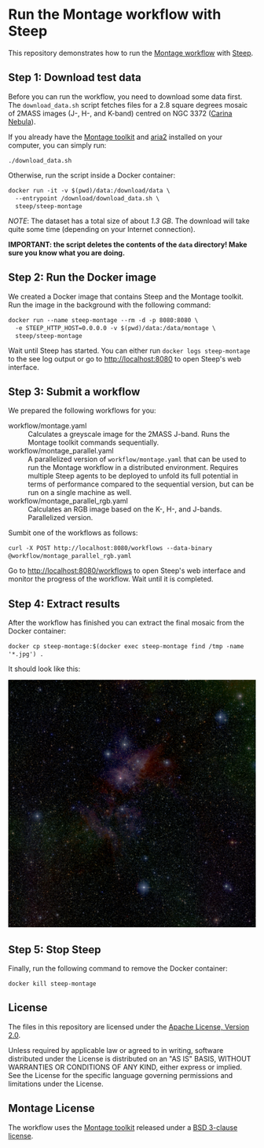 # Run the Montage workflow with Steep

This repository demonstrates how to run the
[Montage workflow](http://montage.ipac.caltech.edu/) with
[Steep](https://github.com/steep-wms/steep).

## Step 1: Download test data

Before you can run the workflow, you need to download some data first. The
`download_data.sh` script fetches files for a 2.8 square degrees mosaic of
2MASS images (J-, H-, and K-band) centred on
NGC 3372 ([Carina Nebula](https://en.wikipedia.org/wiki/Carina_Nebula)).

If you already have the [Montage toolkit](https://github.com/Caltech-IPAC/Montage)
and [aria2](https://aria2.github.io/) installed on your computer, you can simply run:

    ./download_data.sh

Otherwise, run the script inside a Docker container:

    docker run -it -v $(pwd)/data:/download/data \
      --entrypoint /download/download_data.sh \
      steep/steep-montage

*NOTE*: The dataset has a total size of about *1.3 GB*. The download will take
quite some time (depending on your Internet connection).

**IMPORTANT: the script deletes the contents of the `data` directory! Make sure
you know what you are doing.**

## Step 2: Run the Docker image

We created a Docker image that contains Steep and the Montage toolkit. Run the
image in the background with the following command:

    docker run --name steep-montage --rm -d -p 8080:8080 \
      -e STEEP_HTTP_HOST=0.0.0.0 -v $(pwd)/data:/data/montage \
      steep/steep-montage

Wait until Steep has started. You can either run `docker logs steep-montage`
to the see log output or go to <http://localhost:8080> to open Steep's web
interface.

## Step 3: Submit a workflow

We prepared the following workflows for you:

<dl>
<dt>workflow/montage.yaml</dt>
<dd>Calculates a greyscale image for the 2MASS J-band. Runs the Montage toolkit commands sequentially.</dd>
<dt>workflow/montage_parallel.yaml</dt>
<dd>A parallelized version of <code>workflow/montage.yaml</code> that can be used to run the Montage workflow in a distributed environment. Requires multiple Steep agents to be deployed to unfold its full potential in terms of performance compared to the sequential version, but can be run on a single machine as well.</dd>
<dt>workflow/montage_parallel_rgb.yaml</dt>
<dd>Calculates an RGB image based on the K-, H-, and J-bands. Parallelized version.</dd>
</dl>

Sumbit one of the workflows as follows:

    curl -X POST http://localhost:8080/workflows --data-binary @workflow/montage_parallel_rgb.yaml

Go to <http://localhost:8080/workflows> to open Steep's web interface and
monitor the progress of the workflow. Wait until it is completed.

## Step 4: Extract results

After the workflow has finished you can extract the final mosaic from the Docker
container:

    docker cp steep-montage:$(docker exec steep-montage find /tmp -name '*.jpg') .

It should look like this:

![Carina Nebula](result_rgb.jpg "Carina Nebula")

## Step 5: Stop Steep

Finally, run the following command to remove the Docker container:

    docker kill steep-montage

## License

The files in this repository are licensed under the
[Apache License, Version 2.0](http://www.apache.org/licenses/LICENSE-2.0).

Unless required by applicable law or agreed to in writing, software
distributed under the License is distributed on an "AS IS" BASIS,
WITHOUT WARRANTIES OR CONDITIONS OF ANY KIND, either express or implied.
See the License for the specific language governing permissions and
limitations under the License.

## Montage License

The workflow uses the [Montage toolkit](https://github.com/Caltech-IPAC/Montage)
released under a [BSD 3-clause license](LICENSE_MONTAGE).
